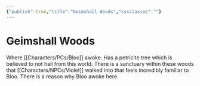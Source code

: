 ```yaml
---
{"publish":true,"title":"Geimshall Woods","cssclasses":""}
---
```


# Geimshall Woods

Where [[Characters/PCs/Bloo]] awoke. Has a petricite tree which is believed to not hail from this world. There is a sanctuary within these woods that [[Characters/NPCs/Violet]] walked into that feels incredibly familiar to Bloo. There is a reason why Bloo awoke here. 